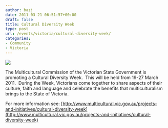 ```yaml
---
author: bazj
date: 2011-03-21 06:51:57+00:00
draft: false
title: Cultural Diversity Week
type: post
url: /events/victoria/cultural-diversity-week/
categories:
- Community
- Victoria
---
```


[![](http://www.ozeukes.com/wp-content/uploads/2011/03/Victorian-gov-Multicultural-Commission_thumb.jpg)
](http://www.ozeukes.com/wp-content/uploads/2011/03/Victorian-gov-Multicultural-Commission_thumb.jpg)

The Multicultural Commission of the Victorian State Government is promoting a Cultural Diversity Week.  This will be held from 19-27 March 2011.  During the Week, Victorians come together to share aspects of their culture, faith and language and celebrate the benefits that multiculturalism brings to the State of Victoria. 

For more information see: [http://www.multicultural.vic.gov.au/projects-and-initiatives/cultural-diversity-week](http://www.multicultural.vic.gov.au/projects-and-initiatives/cultural-diversity-week)
